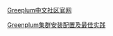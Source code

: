 
[Greeplum中文社区官网](https://cn.greenplum.org/)

[Greenplum集群安装配置及最佳实践](https://www.bilibili.com/video/BV1XJ411L7Gv/?spm_id_from=333.788.recommend_more_video.3)
